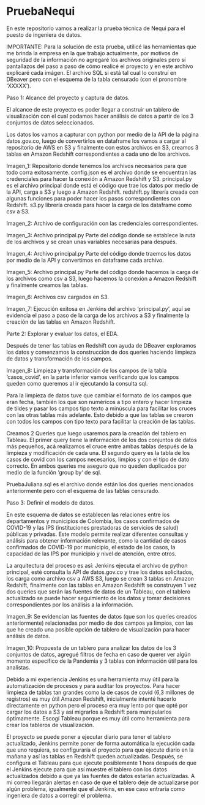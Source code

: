 # PruebaNequi
En este repositorio vamos a realizar la prueba técnica de Nequi para el puesto de ingeniera de datos.

IMPORTANTE:
Para la solución de esta prueba, utilicé las herramientas que me brinda la empresa en la que trabajo actualmente, por motivos de seguridad de la información no agregaré los archivos originales pero sí pantallazos del paso a paso de cómo realicé el proyecto y en este archivo explicaré cada imágen. 
El archivo SQL si está tal cual lo construí en DBeaver pero con el esquema de la tabla censurado (con el pronombre ‘XXXXX’).


Paso 1: Alcance del proyecto y captura de datos.

El alcance de este proyecto es poder llegar a construir un tablero de visualización con el cual podamos hacer análisis de datos a partir de los 3 conjuntos de datos seleccionados.

Los datos los vamos a capturar con python por medio de la API de la página datos.gov.co, luego de convertirlos en dataframe los vamos a cargar al repositorio de AWS en S3 y finalmente con estos archivos en S3, creamos 3 tablas en Amazon Redshift correspondientes a cada uno de los archivos.

Imagen_1:
	Repositorio donde tenemos los archivos necesarios para que todo corra exitosamente.
config.json es el archivo donde se encuentran las credenciales para hacer la conexión a Amazon Redshift y S3.
principal.py es el archivo principal donde está el código que trae los datos por medio de la API, carga a S3 y luego a Amazon Redshift.
redshift.py librería creada con algunas funciones para poder hacer los pasos correspondientes con Redshift.
s3.py librería creada para hacer la carga de los dataframe como csv a S3.

Imagen_2: 
	Archivo de configuración con las credenciales correspondientes.

Imagen_3:
	Archivo principal.py
	Parte del código donde se establece la ruta de los archivos y se crean unas variables necesarias para después.

Imagen_4:
	Archivo principal.py
	Parte del código donde traemos los datos por medio de la API y convertimos en dataframe cada archivo.

Imagen_5:
	Archivo principal.py
	Parte del código donde hacemos la carga de los archivos como csv a S3, luego hacemos la conexión a Amazon Redshift y finalmente creamos las tablas.

Imagen_6:
	Archivos csv cargados en S3.

Imagen_7:
	Ejecución exitosa en Jenkins del archivo ‘principal.py’, aquí se evidencia el paso a paso de la carga de los archivos a S3 y finalmente la creación de las tablas en Amazon Redshift.

Parte 2: Explorar y evaluar los datos, el EDA.
	
Después de tener las tablas en Redshift con ayuda de DBeaver exploramos los datos y comenzamos la construcción de dos queries haciendo limpieza de datos y transformación de los campos.

Imagen_8: 
	Limpieza y transformación de los campos de la tabla ‘casos_covid’, en la parte inferior vamos verificando que los campos queden como queremos al ir ejecutando la consulta sql.

Para la limpieza de datos tuve que cambiar el formato de los campos que eran fecha, también los que son numéricos a tipo entero y hacer limpieza de tildes y pasar los campos tipo texto a minúscula para facilitar los cruces con las otras tablas más adelante. Esto debido a que las tablas se crearon con todos los campos con tipo texto para facilitar la creación de las tablas.

Creamos 2 Queries que luego usaremos para la creación del tablero en Tableau.
El primer query tiene la información de los dos conjuntos de datos más pequeños, acá realizamos el cruce entre ambas tablas después de la limpieza y modificación de cada una.
El segundo query es la tabla de los casos de covid con los campos necesarios, limpios y con el tipo de dato correcto.
En ambos queries me aseguro que no queden duplicados por medio de la función ‘group by‘ de sql.

PruebaJuliana.sql es el archivo donde están los dos queries mencionados anteriormente pero con el esquema de las tablas censurado.

Paso 3: Definir el modelo de datos.

En este esquema de datos se establecen las relaciones entre los departamentos y municipios de Colombia, los casos confirmados de COVID-19 y las IPS (instituciones prestadoras de servicios de salud) públicas y privadas.
Este modelo permite realizar diferentes consultas y análisis para obtener información relevante, como la cantidad de casos confirmados de COVID-19 por municipio, el estado de los casos, la capacidad de las IPS por municipio y nivel de atención, entre otros.

La arquitectura del proceso es así:
Jenkins ejecuta el archivo de python principal, esté consulta la API de datos.gov.co y trae los datos solicitados, los carga como archivo csv a AWS S3, luego se crean 3 tablas en Amazon Redshift, finalmente con las tablas en Amazon Redshift se construyen 1 vez dos queries que serán las fuentes de datos de un Tableau, con el tablero actualizado se puede hacer seguimiento de los datos y tomar decisiones correspondientes por los análisis a la información.

Imagen_9: 
	Se evidencian las fuentes de datos (que son los queries creados anteriormente) relacionadas por medio de dos campos ya limpios, con las que he creado una posible opción de tablero de visualización para hacer análisis de datos.

Imagen_10:
	Propuesta de un tablero para analizar los datos de los 3 conjuntos de datos, agregué filtros de fecha en caso de querer ver algún momento específico de la Pandemia y 3 tablas con información útil para los analistas.

Debido a mi experiencia Jenkins es una herramienta muy útil para la automatización de procesos y para auditar los proyectos.
Para hacer limpieza de tablas tan grandes como la de casos de covid (6,3 millones de registros) es muy útil Amazon Redshift, inicialmente intenté hacerlo directamente en python pero el proceso era muy lento por que opté por cargar los datos a S3 y así migrarlos a Redshift para manipularlos óptimamente. 
Escogí Tableau porque es muy útil como herramienta para crear los tableros de visualización.

El proyecto se puede poner a ejecutar diario para tener el tablero actualizado, Jenkins permite poner de forma automática la ejecución cada que uno requiera, se configuraría el proyecto para que ejecute diario en la mañana y así las tablas en Redshift queden actualizadas. Después, se configura el Tableau para que ejecute posiblemente 1 hora después de que el Jenkins ejecute para que así muestre el tablero con los datos actualizados debido a que ya las fuentes de datos estarían actualizadas.
A mi correo llegarán alertas en caso de que el tablero deje de actualizarse por algún problema, igualmente que el Jenkins, en ese caso entraría como ingeniera de datos a corregir el problema.
